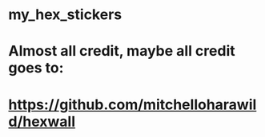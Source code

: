 # my_hex_stickers

# Almost all credit, maybe all credit goes to:
# https://github.com/mitchelloharawild/hexwall
